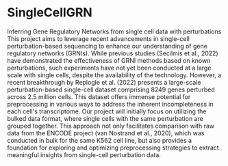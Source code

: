 # SingleCellGRN
Inferring Gene Regulatory Networks from single cell data with perturbations
This project aims to leverage recent advancements in single-cell perturbation-based sequencing to enhance our understanding of gene regulatory networks (GRNIs). While previous studies (Secilmis et al., 2022) have demonstrated the effectiveness of GRNI methods based on known perturbations, such experiments have not yet been conducted at a large scale with single cells, despite the availability of the technology. However, a recent breakthrough by Replogle et al. (2022) presents a large-scale perturbation-based single-cell dataset comprising 8249 genes perturbed across 2.5 million cells. This dataset offers immense potential for preprocessing in various ways to address the inherent incompleteness in each cell's transcriptome. Our project will initially focus on utilizing the bulked data format, where single cells with the same perturbation are grouped together. This approach not only facilitates comparison with raw data from the ENCODE project (van Nostrand et al., 2020), which was conducted in bulk for the same K562 cell line, but also provides a foundation for exploring and optimizing preprocessing strategies to extract meaningful insights from single-cell perturbation data.
